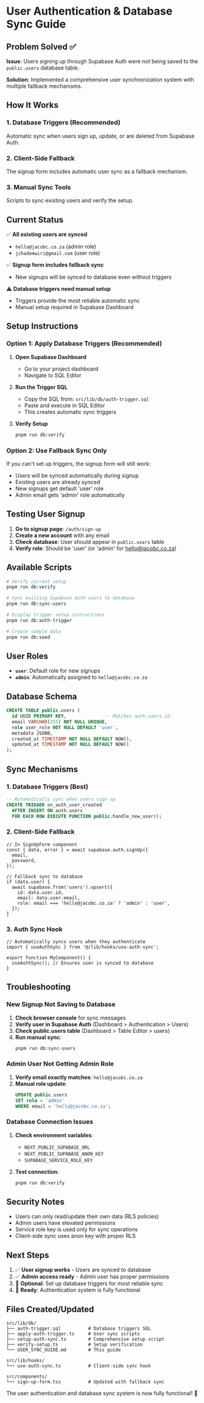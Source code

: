# User Authentication & Database Sync Guide

## Problem Solved ✅

**Issue**: Users signing up through Supabase Auth were not being saved to the `public.users` database table.

**Solution**: Implemented a comprehensive user synchronization system with multiple fallback mechanisms.

## How It Works

### 1. Database Triggers (Recommended)

Automatic sync when users sign up, update, or are deleted from Supabase Auth.

### 2. Client-Side Fallback

The signup form includes automatic user sync as a fallback mechanism.

### 3. Manual Sync Tools

Scripts to sync existing users and verify the setup.

## Current Status

✅ **All existing users are synced**

- `hello@jacobc.co.za` (admin role)
- `jchademwiri@gmail.com` (user role)

✅ **Signup form includes fallback sync**

- New signups will be synced to database even without triggers

⚠️ **Database triggers need manual setup**

- Triggers provide the most reliable automatic sync
- Manual setup required in Supabase Dashboard

## Setup Instructions

### Option 1: Apply Database Triggers (Recommended)

1. **Open Supabase Dashboard**

   - Go to your project dashboard
   - Navigate to SQL Editor

2. **Run the Trigger SQL**

   - Copy the SQL from: `src/lib/db/auth-trigger.sql`
   - Paste and execute in SQL Editor
   - This creates automatic sync triggers

3. **Verify Setup**
   ```bash
   pnpm run db:verify
   ```

### Option 2: Use Fallback Sync Only

If you can't set up triggers, the signup form will still work:

- Users will be synced automatically during signup
- Existing users are already synced
- New signups get default 'user' role
- Admin email gets 'admin' role automatically

## Testing User Signup

1. **Go to signup page**: `/auth/sign-up`
2. **Create a new account** with any email
3. **Check database**: User should appear in `public.users` table
4. **Verify role**: Should be 'user' (or 'admin' for hello@jacobc.co.za)

## Available Scripts

```bash
# Verify current setup
pnpm run db:verify

# Sync existing Supabase Auth users to database
pnpm run db:sync-users

# Display trigger setup instructions
pnpm run db:auth-trigger

# Create sample data
pnpm run db:seed
```

## User Roles

- **`user`**: Default role for new signups
- **`admin`**: Automatically assigned to `hello@jacobc.co.za`

## Database Schema

```sql
CREATE TABLE public.users (
  id UUID PRIMARY KEY,              -- Matches auth.users.id
  email VARCHAR(255) NOT NULL UNIQUE,
  role user_role NOT NULL DEFAULT 'user',
  metadata JSONB,
  created_at TIMESTAMP NOT NULL DEFAULT NOW(),
  updated_at TIMESTAMP NOT NULL DEFAULT NOW()
);
```

## Sync Mechanisms

### 1. Database Triggers (Best)

```sql
-- Automatically sync when users sign up
CREATE TRIGGER on_auth_user_created
  AFTER INSERT ON auth.users
  FOR EACH ROW EXECUTE FUNCTION public.handle_new_user();
```

### 2. Client-Side Fallback

```tsx
// In SignUpForm component
const { data, error } = await supabase.auth.signUp({
  email,
  password,
});

// Fallback sync to database
if (data.user) {
  await supabase.from('users').upsert({
    id: data.user.id,
    email: data.user.email,
    role: email === 'hello@jacobc.co.za' ? 'admin' : 'user',
  });
}
```

### 3. Auth Sync Hook

```tsx
// Automatically syncs users when they authenticate
import { useAuthSync } from '@/lib/hooks/use-auth-sync';

export function MyComponent() {
  useAuthSync(); // Ensures user is synced to database
}
```

## Troubleshooting

### New Signup Not Saving to Database

1. **Check browser console** for sync messages
2. **Verify user in Supabase Auth** (Dashboard > Authentication > Users)
3. **Check public.users table** (Dashboard > Table Editor > users)
4. **Run manual sync**:
   ```bash
   pnpm run db:sync-users
   ```

### Admin User Not Getting Admin Role

1. **Verify email exactly matches**: `hello@jacobc.co.za`
2. **Manual role update**:
   ```sql
   UPDATE public.users
   SET role = 'admin'
   WHERE email = 'hello@jacobc.co.za';
   ```

### Database Connection Issues

1. **Check environment variables**:

   - `NEXT_PUBLIC_SUPABASE_URL`
   - `NEXT_PUBLIC_SUPABASE_ANON_KEY`
   - `SUPABASE_SERVICE_ROLE_KEY`

2. **Test connection**:
   ```bash
   pnpm run db:verify
   ```

## Security Notes

- Users can only read/update their own data (RLS policies)
- Admin users have elevated permissions
- Service role key is used only for sync operations
- Client-side sync uses anon key with proper RLS

## Next Steps

1. ✅ **User signup works** - Users are synced to database
2. ✅ **Admin access ready** - Admin user has proper permissions
3. 🔄 **Optional**: Set up database triggers for most reliable sync
4. 🚀 **Ready**: Authentication system is fully functional

## Files Created/Updated

```
src/lib/db/
├── auth-trigger.sql          # Database triggers SQL
├── apply-auth-trigger.ts     # User sync scripts
├── setup-auth-sync.ts        # Comprehensive setup script
├── verify-setup.ts           # Setup verification
└── USER_SYNC_GUIDE.md        # This guide

src/lib/hooks/
└── use-auth-sync.ts          # Client-side sync hook

src/components/
└── sign-up-form.tsx          # Updated with fallback sync
```

The user authentication and database sync system is now fully functional! 🎉
